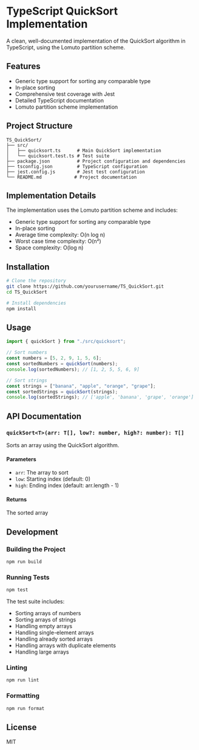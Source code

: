 # TypeScript QuickSort Implementation

A clean, well-documented implementation of the QuickSort algorithm in TypeScript, using the Lomuto partition scheme.

## Features

- Generic type support for sorting any comparable type
- In-place sorting
- Comprehensive test coverage with Jest
- Detailed TypeScript documentation
- Lomuto partition scheme implementation

## Project Structure

```
TS_QuickSort/
├── src/
│   ├── quicksort.ts      # Main QuickSort implementation
│   └── quicksort.test.ts # Test suite
├── package.json          # Project configuration and dependencies
├── tsconfig.json         # TypeScript configuration
├── jest.config.js        # Jest test configuration
└── README.md            # Project documentation
```

## Implementation Details

The implementation uses the Lomuto partition scheme and includes:

- Generic type support for sorting any comparable type
- In-place sorting
- Average time complexity: O(n log n)
- Worst case time complexity: O(n²)
- Space complexity: O(log n)

## Installation

```bash
# Clone the repository
git clone https://github.com/yourusername/TS_QuickSort.git
cd TS_QuickSort

# Install dependencies
npm install
```

## Usage

```typescript
import { quickSort } from "./src/quicksort";

// Sort numbers
const numbers = [5, 2, 9, 1, 5, 6];
const sortedNumbers = quickSort(numbers);
console.log(sortedNumbers); // [1, 2, 5, 5, 6, 9]

// Sort strings
const strings = ["banana", "apple", "orange", "grape"];
const sortedStrings = quickSort(strings);
console.log(sortedStrings); // ['apple', 'banana', 'grape', 'orange']
```

## API Documentation

### `quickSort<T>(arr: T[], low?: number, high?: number): T[]`

Sorts an array using the QuickSort algorithm.

#### Parameters

- `arr`: The array to sort
- `low`: Starting index (default: 0)
- `high`: Ending index (default: arr.length - 1)

#### Returns

The sorted array

## Development

### Building the Project

```bash
npm run build
```

### Running Tests

```bash
npm test
```

The test suite includes:

- Sorting arrays of numbers
- Sorting arrays of strings
- Handling empty arrays
- Handling single-element arrays
- Handling already sorted arrays
- Handling arrays with duplicate elements
- Handling large arrays

### Linting

```bash
npm run lint
```

### Formatting

```bash
npm run format
```

## License

MIT
